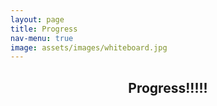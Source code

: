 ```yaml
---
layout: page
title: Progress
nav-menu: true
image: assets/images/whiteboard.jpg
---
```



<div id="main" class="alt">

<!-- One -->
<section id="one">
	<div class="inner">
		<header class="major">
			<h1>Progress!!!!!</h1>
		</header>
